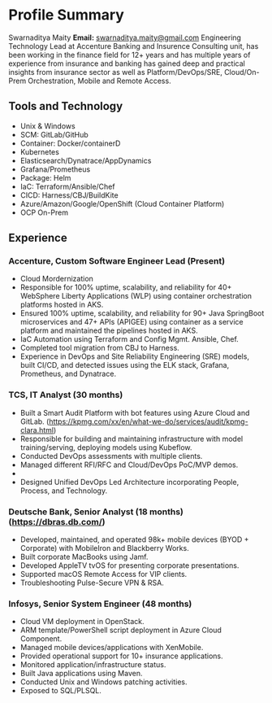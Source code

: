 # Profile Summary

Swarnaditya Maity
**Email:** swarnaditya.maity@gmail.com
Engineering Technology Lead at Accenture Banking and Insurence Consulting unit, has been working in the finance field for 12+ years and has multiple years of experience from insurance and banking has gained deep and practical insights from insurance sector as well as Platform/DevOps/SRE, Cloud/On-Prem Orchestration, Mobile and Remote Access. 


## Tools and Technology

- Unix & Windows
- SCM: GitLab/GitHub
- Container: Docker/containerD
- Kubernetes
- Elasticsearch/Dynatrace/AppDynamics
- Grafana/Prometheus
- Package: Helm
- IaC: Terraform/Ansible/Chef
- CICD: Harness/CBJ/BuildKite
- Azure/Amazon/Google/OpenShift (Cloud Container Platform)
- OCP On-Prem

## Experience

### Accenture, Custom Software Engineer Lead (Present)

- Cloud Mordernization 
- Responsible for 100% uptime, scalability, and reliability for 40+ WebSphere Liberty Applications (WLP) using container orchestration platforms hosted in AKS.
- Ensured 100% uptime, scalability, and reliability for 90+ Java SpringBoot microservices and 47+ APIs (APIGEE) using container as a service platform and maintained the pipelines hosted in AKS.
- IaC Automation using Terraform and Config Mgmt. Ansible, Chef.
- Completed tool migration from CBJ to Harness.
- Experience in DevOps and Site Reliability Engineering (SRE) models, built CI/CD, and detected issues using the ELK stack, Grafana, Prometheus, and Dynatrace.

### TCS, IT Analyst (30 months)

- Built a Smart Audit Platform with bot features using Azure Cloud and GitLab. (https://kpmg.com/xx/en/what-we-do/services/audit/kpmg-clara.html)
- Responsible for building and maintaining infrastructure with model training/serving, deploying models using Kubeflow.
- Conducted DevOps assessments with multiple clients.
- Managed different RFI/RFC and Cloud/DevOps PoC/MVP demos.
- 
- Designed Unified DevOps Led Architecture incorporating People, Process, and Technology.

### Deutsche Bank, Senior Analyst (18 months) (https://dbras.db.com/)

- Developed, maintained, and operated 98k+ mobile devices (BYOD + Corporate) with MobileIron and Blackberry Works.
- Built corporate MacBooks using Jamf.
- Developed AppleTV tvOS for presenting corporate presentations.
- Supported macOS Remote Access for VIP clients.
- Troubleshooting Pulse-Secure VPN & RSA.

### Infosys, Senior System Engineer (48 months)

- Cloud VM deployment in OpenStack. 
- ARM template/PowerShell script deployment in Azure Cloud Component.
- Managed mobile devices/applications with XenMobile.
- Provided operational support for 10+ insurance applications.
- Monitored application/infrastructure status.
- Built Java applications using Maven.
- Conducted Unix and Windows patching activities.
- Exposed to SQL/PLSQL.
